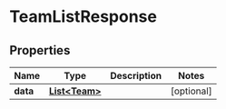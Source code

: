 

# TeamListResponse

## Properties

Name | Type | Description | Notes
------------ | ------------- | ------------- | -------------
**data** | [**List&lt;Team&gt;**](Team.md) |  |  [optional]



